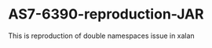 AS7-6390-reproduction-JAR
=========================

This is reproduction of double namespaces issue in xalan 